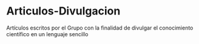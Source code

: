# Articulos-Divulgacion
Artículos escritos por el Grupo con la finalidad de divulgar el conocimiento científico en un lenguaje sencillo
